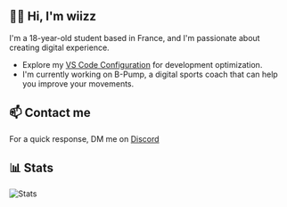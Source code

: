 ## 👋🏻 Hi, I'm wiizz

I'm a 18-year-old student based in France, and I'm passionate about creating digital experience.

-   Explore my [VS Code Configuration](https://github.com/wiizzl/vscode-settings) for development optimization.
-   I'm currently working on B-Pump, a digital sports coach that can help you improve your movements.

## 📫 Contact me

For a quick response, DM me on [Discord](https://dsc.bio/wiizz)

## 📊​ Stats

![Stats](https://github-readme-stats.vercel.app/api?username=wiizzl)
